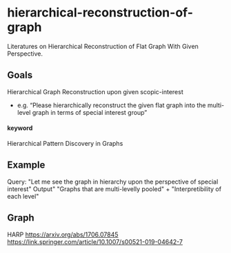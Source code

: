 # hierarchical-reconstruction-of-graph
Literatures on Hierarchical Reconstruction of Flat Graph With Given Perspective.

## Goals
Hierarchical Graph Reconstruction upon given scopic-interest
- e.g. “Please hierarchically reconstruct the given flat graph into the multi-level graph in terms of special interest group”

#### keyword
Hierarchical Pattern Discovery in Graphs

## Example

Query: "Let me see the graph in hierarchy upon the perspective of special interest"
Output" "Graphs that are multi-levelly pooled" + "Interpretibility of each level"

## Graph 
HARP
https://arxiv.org/abs/1706.07845
https://link.springer.com/article/10.1007/s00521-019-04642-7

